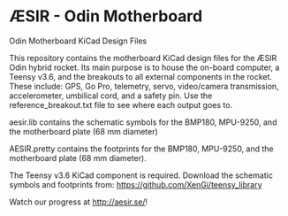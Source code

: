 # ÆSIR - Odin Motherboard
Odin Motherboard KiCad Design Files

This repository contains the motherboard KiCad design files for the ÆSIR Odin hybrid rocket.
Its main purpose is to house the on-board computer, a Teensy v3.6, and the breakouts to all external components in the rocket. These include: GPS, Go Pro, telemetry, servo, video/camera transmission, accelerometer, umbilical cord, and a safety pin. Use the reference_breakout.txt file to see where each output goes to. 

aesir.lib contains the schematic symbols for the BMP180, MPU-9250, and the motherboard plate (68 mm diameter)

AESIR.pretty contains the footprints for the BMP180, MPU-9250, and the motherboard plate (68 mm diameter).

The Teensy v3.6 KiCad component is required.
Download the schematic symbols and footprints from: 
https://github.com/XenGi/teensy_library


Watch our progress at http://aesir.se/!
